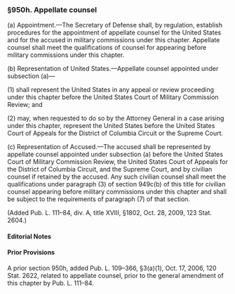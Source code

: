 ### §950h. Appellate counsel ###

(a) Appointment.—The Secretary of Defense shall, by regulation, establish procedures for the appointment of appellate counsel for the United States and for the accused in military commissions under this chapter. Appellate counsel shall meet the qualifications of counsel for appearing before military commissions under this chapter.

(b) Representation of United States.—Appellate counsel appointed under subsection (a)—

(1) shall represent the United States in any appeal or review proceeding under this chapter before the United States Court of Military Commission Review; and

(2) may, when requested to do so by the Attorney General in a case arising under this chapter, represent the United States before the United States Court of Appeals for the District of Columbia Circuit or the Supreme Court.

(c) Representation of Accused.—The accused shall be represented by appellate counsel appointed under subsection (a) before the United States Court of Military Commission Review, the United States Court of Appeals for the District of Columbia Circuit, and the Supreme Court, and by civilian counsel if retained by the accused. Any such civilian counsel shall meet the qualifications under paragraph (3) of section 949c(b) of this title for civilian counsel appearing before military commissions under this chapter and shall be subject to the requirements of paragraph (7) of that section.

(Added Pub. L. 111–84, div. A, title XVIII, §1802, Oct. 28, 2009, 123 Stat. 2604.)

#### **Editorial Notes** ####

#### Prior Provisions ####

A prior section 950h, added Pub. L. 109–366, §3(a)(1), Oct. 17, 2006, 120 Stat. 2622, related to appellate counsel, prior to the general amendment of this chapter by Pub. L. 111–84.